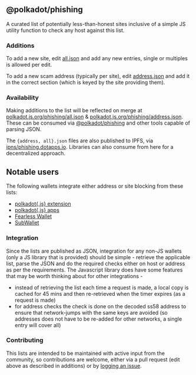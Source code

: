 ## @polkadot/phishing

A curated list of potentially less-than-honest sites inclusive of a simple JS utility function to check any host against this list.


### Additions

To add a new site, edit [all.json](https://github.com/polkadot-js/phishing/edit/master/all.json) and add any new entries, single or multiples is allowed per edit.

To add a new scam address (typically per site), edit [address.json](https://github.com/polkadot-js/phishing/edit/master/address.json) and add it in the correct section (which is keyed by the site providing them).


### Availability

Making additions to the list will be reflected on merge at [polkadot.js.org/phishing/all.json](https://polkadot.js.org/phishing/all.json) &  [polkadot.js.org/phishing/address.json](https://polkadot.js.org/phishing/address.json). These can be consumed via [@polkadot/phishing](https://github.com/polkadot-js/phishing/tree/master/packages/phishing) and other tools capable of parsing JSON.

The `{address, all}.json` files are also published to IPFS, via [ipns/phishing.dotapps.io](https://ipfs.io/ipns/phishing.dotapps.io/). Libraries can also consume from here for a decentralized approach.


## Notable users

The following wallets integrate either address or site blocking from these lists:

- [polkadot{.js} extension](https://github.com/polkadot-js/extension)
- [polkadot{.js} apps](https://polkadot.js.org/apps)
- [Fearless Wallet](https://fearlesswallet.io/)
- [SubWallet](https://subwallet.app/)


### Integration

Since the lists are published as JSON, integration for any non-JS wallets (only a JS library that is provided) should be simple - retrieve the applicable list, parse the JSON and do the required checks either on host or address as per the requirements. The Javascript library does have some features that may be worth thinking about for other integrations -

- instead of retrieving the list each time a request is made, a local copy is cached for 45 mins and then re-retrieved when the timer expires (as a request is made)
- for address checks the check is done on the decoded ss58 address to ensure that network-jumps with the same keys are avoided (so addresses does not have to be re-added for other networks, a single entry will cover all)


### Contributing

This lists are intended to be maintained with active input from the community, so contributions are welcome, either via a pull request (edit above as described in additions) or by [logging an issue](https://github.com/polkadot-js/phishing/issues).
